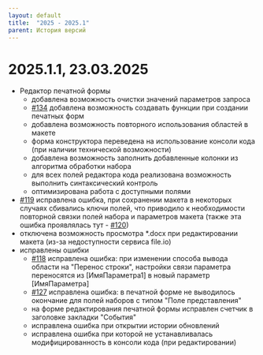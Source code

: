 ```yaml
---
layout: default
title:  "2025 - 2025.1"
parent: История версий
---
```


# 2025.1.1, 23.03.2025
* Редактор печатной формы
  * добавлена возможность очистки значений параметров запроса
  * [#134](https://github.com/vandalsvq/printwizard/issues/134) добавлена возможность создавать функции при создании печатных форм
  * добавлена возможность повторного использования областей в макете
  * форма конструктора переведена на использование консоли кода (при наличии технической возможности)
  * добавлена возможность заполнить добавленные колонки из алгоритма обработки набора
  * для всех полей редактора кода реализована возможность выполнить синтаксический контроль
  * оптимизирована работа с доступными полями
* [#119](https://github.com/vandalsvq/printwizard/issues/119) исправлена ошибка, при сохранении макета в некоторых случаях сбивались ключи полей, что приводило к необходимости повторной связки полей набора и параметров макета (также эта ошибка проявлялась тут - [#120](https://github.com/vandalsvq/printwizard/issues/120))
* отключена возможность просмотра *.docx при редактировании макета (из-за недоступности сервиса file.io)
* исправлены ошибки
  * [#118](https://github.com/vandalsvq/printwizard/issues/118) исправлена ошибка: при изменении способа вывода области на "Перенос строки", настройки связи параметра переносятся из [ИмяПараметра1] в новый параметр [ИмяПараметра]
  * [#127](https://github.com/vandalsvq/printwizard/issues/127) исправлена ошибка: в печатной форме не выводилось окончание для полей наборов с типом "Поле представления"
  * на форме редактирования печатной формы исправлен счетчик в заголовке закладки "События"
  * исправлена ошибка при открытии истории обновлений
  * исправлена ошибка при которой не устанавливалась модифицированность в консоли кода (при редактировании)